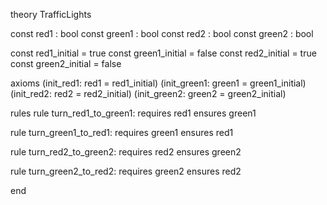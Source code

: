 theory TrafficLights

const red1 : bool
const green1 : bool
const red2 : bool
const green2 : bool

const red1_initial = true
const green1_initial = false
const red2_initial = true
const green2_initial = false

axioms
(init_red1: red1 = red1_initial)
(init_green1: green1 = green1_initial)
(init_red2: red2 = red2_initial)
(init_green2: green2 = green2_initial)

rules
rule turn_red1_to_green1:
  requires red1
  ensures green1

rule turn_green1_to_red1:
  requires green1
  ensures red1

rule turn_red2_to_green2:
  requires red2
  ensures green2

rule turn_green2_to_red2:
  requires green2
  ensures red2

end
```